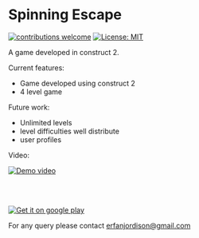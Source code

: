 # Spinning Escape
[![contributions welcome](https://img.shields.io/badge/contributions-welcome-brightgreen.svg?style=flat)](https://github.com/dwyl/esta/issues) [![License: MIT](https://img.shields.io/badge/License-MIT-yellow.svg)](https://opensource.org/licenses/MIT)

A game developed in construct 2. 

Current features:
- Game developed using construct 2
- 4 level game

Future work:
 - Unlimited levels
 - level difficulties well distribute
 - user profiles
 
 Video: 

[![Demo video](https://img.youtube.com/vi/ZkD_GUFjwM8/0.jpg)](https://www.youtube.com/watch?v=ZkD_GUFjwM8)

<br/><br/>

[![Get it on google play](https://play.google.com/intl/en_us/badges/static/images/badges/en_badge_web_generic.png)](https://play.google.com/store/apps/details?id=info.sayederfanarefin.spinningescape)

For any query please contact erfanjordison@gmail.com




 
